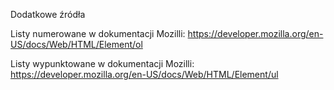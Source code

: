 Dodatkowe źródła

Listy numerowane w dokumentacji Mozilli: https://developer.mozilla.org/en-US/docs/Web/HTML/Element/ol

Listy wypunktowane w dokumentacji Mozilli: https://developer.mozilla.org/en-US/docs/Web/HTML/Element/ul
